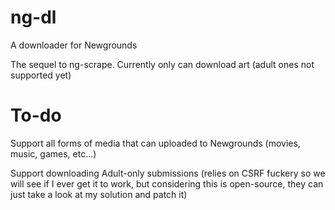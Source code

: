 # ng-dl
A downloader for Newgrounds

The sequel to ng-scrape. Currently only can download art (adult ones not supported yet)

# To-do
Support all forms of media that can uploaded to Newgrounds (movies, music, games, etc...)

Support downloading Adult-only submissions (relies on CSRF fuckery so we will see if I ever get it to work, but considering this is open-source, they can just take a look at my solution and patch it)
